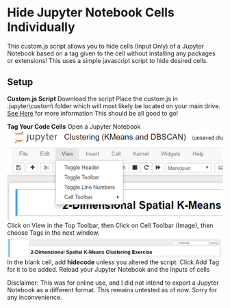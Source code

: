 # Hide Jupyter Notebook Cells Individually 


This custom.js script allows you to hide cells (Input Only) of a Jupyter Notebook based on a tag given to the cell without installing any packages or extensions! This uses a simple javascript script to hide desired cells. 


## Setup 

**Custom.js Script**
Download the script
Place the custom.js in \.jupyter\custom\ folder which will most likely be located on your main drive. [See Here](https://jupyter-notebook.readthedocs.io/en/stable/examples/Notebook/JavaScript%20Notebook%20Extensions.html#custom.js) for more information
This should be all good to go!

**Tag Your Code Cells** 
Open a Jupyter Notebook
![Celltoolbar](view.png)
Click on View in the Top Toolbar, then Click on Cell Toolbar (Image), then choose Tags in the next window.
![Tags](tag.png)
 In the blank cell, add **hidecode** unless you altered the script. Click Add Tag for it to be added.
Reload your Jupyter Notebook and the Inputs of cells 

Disclaimer: This was for online use, and I did not intend to export a Jupyter Notebook as a different format. This remains untested as of now. Sorry for any inconvenience. 
